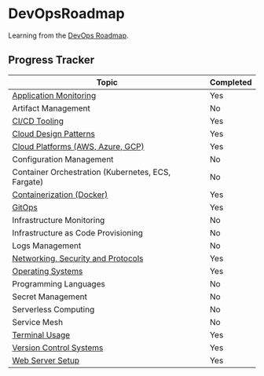 # DevOpsRoadmap

Learning from the [DevOps Roadmap](https://roadmap.sh/devops).

## Progress Tracker

| Topic                                                           | Completed |
| --------------------------------------------------------------- | --------- |
| [Application Monitoring](Application-Monitoring/readme.md)      | Yes       |
| Artifact Management                                             | No        |
| [CI/CD Tooling](CICD-Tooling/readme.md)                         | Yes       |
| [Cloud Design Patterns](Cloud-Design-Patterns/readme.md)        | Yes       |
| [Cloud Platforms (AWS, Azure, GCP)](Cloud-Platforms/readme.md)  | Yes       |
| Configuration Management                                        | No        |
| Container Orchestration (Kubernetes, ECS, Fargate)              | No        |
| [Containerization (Docker)](Containerization/readme.md)         | Yes       |
| [GitOps](GitOps/readme.md)                                      | Yes       |
| Infrastructure Monitoring                                       | No        |
| Infrastructure as Code Provisioning                             | No        |
| Logs Management                                                 | No        |
| [Networking, Security and Protocols](Networking-Security-and-Protocols/readme.md)                            | Yes       |
| [Operating Systems](Operating-Systems/readme.md)                | Yes       |
| Programming Languages                                           | No        |
| Secret Management                                               | No        |
| Serverless Computing                                            | No        |
| Service Mesh                                                    | No        |
| [Terminal Usage](Terminal-Usage/readme.md)                      | Yes       |
| [Version Control Systems](Version-Control-Systems/readme.md)    | Yes       |
| [Web Server Setup](Web-Server-Setup/readme.md)                  | Yes       |
